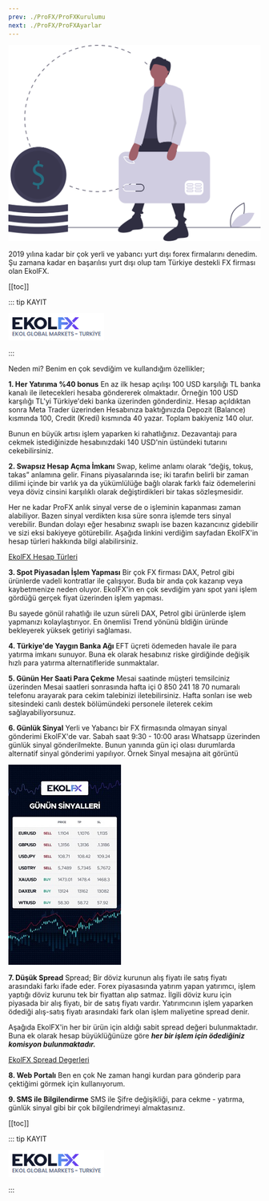 ```yaml
---
prev: ./ProFX/ProFXKurulumu
next: ./ProFX/ProFXAyarlar
---
```


![online ödeme](./img/pay_online.svg)

2019 yılına kadar bir çok yerli ve yabancı yurt dışı forex firmalarını denedim. 
Şu zamana kadar en başarılısı yurt dışı olup tam Türkiye destekli FX firması olan EkolFX. 

[[toc]]

::: tip KAYIT

<a href='https://www.ekolfx5.com/hesap-ac?ref=1959&utm_source=refout&utm_term=1959'><img src='./img/ekolfx.png' border="0" title='EkolFX Hesap Aç' alt='EkolFX Hesap Aç'/></a>

<!-- [**Şu linkten kayıt olabilirsiniz**](https://www.ekolfx5.com/hesap-ac?ref=1959&utm_source=refout&utm_term=1959)> -->

:::

Neden mi? Benim en çok sevdiğim ve kullandığım özellikler;

**1. Her Yatırıma %40 bonus**
En az ilk hesap açılışı 100 USD karşılığı TL banka kanalı ile iletecekleri hesaba göndererek olmaktadır. Örneğin 100 USD karşılığı TL'yi Türkiye'deki banka üzerinden gönderdiniz. Hesap açıldıktan sonra Meta Trader üzerinden Hesabınıza baktığınızda Depozit (Balance) kısmında 100, Credit (Kredi) kısmında 40 yazar.  Toplam bakiyeniz 140 olur. 

Bunun en büyük artısı işlem yaparken ki rahatlığınız. Dezavantajı para cekmek istediğinizde hesabınızdaki 140 USD'nin üstündeki tutarını cekebilirsiniz.

**2. Swapsız Hesap Açma İmkanı**
Swap, kelime anlamı olarak “değiş, tokuş, takas” anlamına gelir. Finans piyasalarında ise; iki tarafın belirli bir zaman dilimi içinde bir varlık ya da yükümlülüğe bağlı olarak farklı faiz ödemelerini veya döviz cinsini karşılıklı olarak değiştirdikleri bir takas sözleşmesidir.

Her ne kadar ProFX anlık sinyal verse de o işleminin kapanması zaman alabiliyor. Bazen sinyal verdikten kısa süre sonra işlemde ters sinyal verebilir. Bundan dolayı eğer hesabınız swaplı ise bazen kazancınız gidebilir ve sizi eksi bakiyeye götürebilir. Aşağıda linkini verdiğim sayfadan EkolFX'in hesap türleri hakkında bilgi alabilirsiniz.

[EkolFX Hesap Türleri](https://www.ekolfx5.com/accounts)

**3. Spot Piyasadan İşlem Yapması**
Bir çok FX firması DAX, Petrol gibi ürünlerde vadeli kontratlar ile çalışıyor. Buda bir anda çok kazanıp veya kaybetmenize neden oluyor. EkolFX'in en çok sevdiğim yanı spot yani işlem gördüğü gerçek fiyat üzerinden işlem yapması. 

Bu sayede gönül rahatlığı ile uzun süreli DAX, Petrol gibi ürünlerde işlem yapmanızı kolaylaştırıyor. En önemlisi Trend yönünü bldiğin üründe bekleyerek yüksek getiriyi sağlaması.

**4. Türkiye'de Yaygın Banka Ağı**
EFT üçreti ödemeden havale ile para yatırma imkanı sunuyor. Buna ek olarak hesabınız riske girdiğinde değişik hızlı para yatırma alternatifleride sunmaktalar.

**5. Günün Her Saati Para Çekme**
Mesai saatinde müşteri temsilciniz üzerinden Mesai saatleri sonrasında hafta içi 0 850 241 18 70 numaralı telefonu arayarak para cekim talebinizi iletebilirsiniz. Hafta sonları ise web sitesindeki canlı destek bölümündeki personele ileterek cekim sağlayabiliyorsunuz.
 
**6. Günlük Sinyal**
Yerli ve Yabancı bir FX firmasında olmayan sinyal gönderimi EkolFX'de var. Sabah saat 9:30 - 10:00 arası Whatsapp üzerinden günlük sinyal gönderilmekte. Bunun yanında gün içi olası durumlarda alternatif sinyal gönderimi yapılıyor. Örnek Sinyal mesajına ait görüntü 

<p align="center">

![EkolFX Günlük Sinyal Örneği](./img/ekolfx-gunluk-sinyal.jpeg)

</p>
 
**7. Düşük Spread**
Spread; Bir döviz kurunun alış fiyatı ile satış fiyatı arasındaki farkı ifade eder. Forex piyasasında yatırım yapan yatırımcı, işlem yaptığı döviz kurunu tek bir fiyattan alıp satmaz. İlgili döviz kuru için piyasada bir alış fiyatı, bir de satış fiyatı vardır. Yatırımcının işlem yaparken ödediği alış-satış fiyatı arasındaki fark olan işlem maliyetine spread denir. 

Aşağıda EkolFX'in her bir ürün için aldığı sabit spread değeri bulunmaktadır. Buna ek olarak hesap büyüklüğünüze göre ***her bir işlem için ödediğiniz komisyon bulunmaktadır.***

[EkolFX Spread Degerleri](https://www.ekolfx5.com/spread)

**8. Web Portalı**
Ben en çok Ne zaman hangi kurdan para gönderip para çektiğimi görmek için kullanıyorum. 

**9. SMS ile Bilgilendirme**
SMS ile Şifre değişikliği, para cekme - yatırma, günlük sinyal gibi bir çok bilgilendrimeyi almaktasınız.


[[toc]]

::: tip KAYIT

<a href='https://www.ekolfx5.com/hesap-ac?ref=1959&utm_source=refout&utm_term=1959'><img src='./img/ekolfx.png' border="0" title='EkolFX Hesap Aç' alt='EkolFX Hesap Aç'/></a>

<!-- [**Şu linkten kayıt olabilirsiniz**](https://www.ekolfx5.com/hesap-ac?ref=1959&utm_source=refout&utm_term=1959) -->

:::
